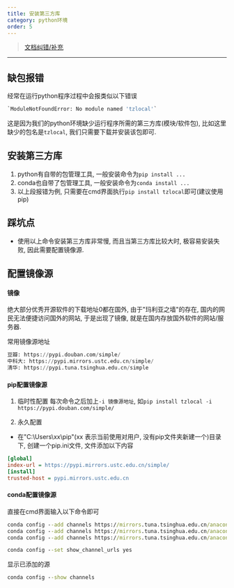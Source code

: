 ```yaml
---
title: 安装第三方库
category: python环境
order: 5
---
```


> [文档纠错/补充](https://github.com/dumengru/docs_codenotes/tree/master/docs/_docs)

---

## 缺包报错

经常在运行python程序过程中会报类似以下错误
```python
`ModuleNotFoundError: No module named 'tzlocal'`
```
这是因为我们的python环境缺少运行程序所需的第三方库(模块/软件包), 比如这里缺少的包名是`tzlocal`, 我们只需要下载并安装该包即可.

## 安装第三方库
1. python有自带的包管理工具, 一般安装命令为`pip install ...`
2. conda也自带了包管理工具, 一般安装命令为`conda install ...`
3. 以上段报错为例, 只需要在cmd界面执行`pip install tzlocal`即可(建议使用pip)

## 踩坑点
- 使用以上命令安装第三方库非常慢, 而且当第三方库比较大时, 极容易安装失败, 因此需要配置镜像源.

## 配置镜像源

#### 镜像
绝大部分优秀开源软件的下载地址0都在国外, 由于"玛利亚之墙"的存在, 国内的网民无法便捷访问国外的网站, 于是出现了镜像, 就是在国内存放国外软件的网站/服务器. 

常用镜像源地址
```python
豆瓣: https://pypi.douban.com/simple/
中科大: https://pypi.mirrors.ustc.edu.cn/simple/
清华: https://pypi.tuna.tsinghua.edu.cn/simple
```

#### pip配置镜像源
1. 临时性配置
每次命令之后加上`-i 镜像源地址`, 如`pip install tzlocal -i https://pypi.douban.com/simple/`

2. 永久配置
- 在"C:\Users\xx\pip"(xx 表示当前使用对用户, 没有pip文件夹新建一个)目录下, 创建一个pip.ini文件, 文件添加以下内容
```ini
[global]
index-url = https://pypi.mirrors.ustc.edu.cn/simple/
[install]
trusted-host = pypi.mirrors.ustc.edu.cn
```

#### conda配置镜像源
直接在cmd界面输入以下命令即可
```cmd
conda config --add channels https://mirrors.tuna.tsinghua.edu.cn/anaconda/pkgs/free/
conda config --add channels https://mirrors.tuna.tsinghua.edu.cn/anaconda/pkgs/main/
conda config --add channels https://mirrors.tuna.tsinghua.edu.cn/anaconda/cloud/conda-forge/

conda config --set show_channel_urls yes
```

显示已添加的源
```cmd
conda config --show channels
```
